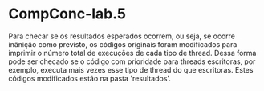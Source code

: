 # CompConc-lab.5

Para checar se os resultados esperados ocorrem, ou seja, se ocorre inânição como previsto, os códigos originais foram modificados para imprimir o número total de 
execuções de cada tipo de thread. Dessa forma pode ser checado se o código com prioridade para threads escritoras, por exemplo, executa mais vezes esse tipo de thread do que escritoras. 
Estes códigos modificados estão na pasta 'resultados'.
